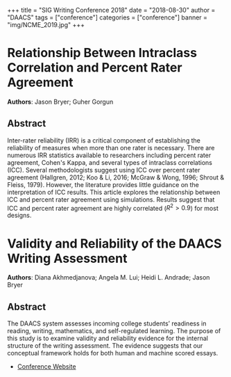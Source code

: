 +++
title = "SIG Writing Conference 2018"
date = "2018-08-30"
author = "DAACS"
tags = ["conference"]
categories = ["conference"]
banner = "img/NCME_2019.jpg"
+++

# Relationship Between Intraclass Correlation and Percent Rater Agreement

**Authors**: Jason Bryer; Guher Gorgun

## Abstract

Inter-rater reliability (IRR) is a critical component of establishing the reliability of measures when more than one rater is necessary. There are numerous IRR statistics available to researchers including percent rater agreement, Cohen's Kappa, and several types of intraclass correlations (ICC). Several methodologists suggest using ICC over percent rater agreement (Hallgren, 2012; Koo & Li, 2016; McGraw & Wong, 1996; Shrout & Fleiss, 1979). However, the literature provides little guidance on the interpretation of ICC results. This article explores the relationship between ICC and percent rater agreement using simulations. Results suggest that ICC and percent rater agreement are highly correlated ($R^2 > 0.9$) for most designs.

# Validity and Reliability of the DAACS Writing Assessment

**Authors**: Diana Akhmedjanova; Angela M. Lui; Heidi L. Andrade; Jason Bryer


## Abstract

The DAACS system assesses incoming college students’ readiness in reading, writing, mathematics, and self-regulated learning. The purpose of this study is to examine validity and reliability evidence for the internal structure of the writing assessment. The evidence suggests that our conceptual framework holds for both human and machine scored essays.

* [Conference Website](https://www.ncme.org/meetings/annualmeeting)
